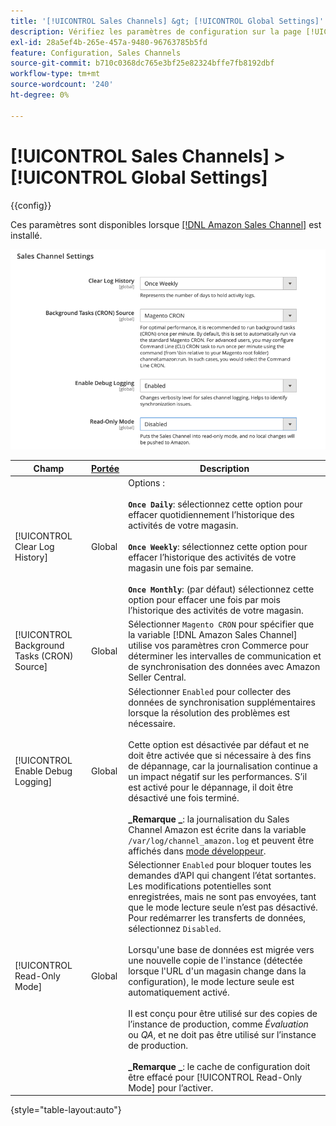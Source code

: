 ```yaml
---
title: '[!UICONTROL Sales Channels] &gt; [!UICONTROL Global Settings]'
description: Vérifiez les paramètres de configuration sur la page [!UICONTROL Sales Channels] &gt; [!UICONTROL Global Settings] de l’administrateur Commerce.
exl-id: 28a5ef4b-265e-457a-9480-96763785b5fd
feature: Configuration, Sales Channels
source-git-commit: b710c0368dc765e3bf25e82324bffe7fb8192dbf
workflow-type: tm+mt
source-wordcount: '240'
ht-degree: 0%

---
```


# [!UICONTROL Sales Channels] > [!UICONTROL Global Settings]

{{config}}

Ces paramètres sont disponibles lorsque [[!DNL Amazon Sales Channel]](https://experienceleague.adobe.com/docs/commerce-channels/amazon/getting-started/install.html) est installé.

![Paramètres du Sales Channel](./assets/config-sales-channel-global-settings.png)<!-- zoom -->

| Champ | [Portée](../getting-started/websites-stores-views.md#scope-settings) | Description |
|-----|---------|------|
| [!UICONTROL Clear Log History] | Global | Options :<br/><br/>**`Once Daily`**: sélectionnez cette option pour effacer quotidiennement l’historique des activités de votre magasin.<br/><br/>**`Once Weekly`**: sélectionnez cette option pour effacer l’historique des activités de votre magasin une fois par semaine.<br/><br/>**`Once Monthly`**: (par défaut) sélectionnez cette option pour effacer une fois par mois l’historique des activités de votre magasin. |
| [!UICONTROL Background Tasks (CRON) Source] | Global | Sélectionner `Magento CRON` pour spécifier que la variable [!DNL Amazon Sales Channel] utilise vos paramètres cron Commerce pour déterminer les intervalles de communication et de synchronisation des données avec Amazon Seller Central. |
| [!UICONTROL Enable Debug Logging] | Global | Sélectionner `Enabled` pour collecter des données de synchronisation supplémentaires lorsque la résolution des problèmes est nécessaire.<br/><br/>Cette option est désactivée par défaut et ne doit être activée que si nécessaire à des fins de dépannage, car la journalisation continue a un impact négatif sur les performances. S’il est activé pour le dépannage, il doit être désactivé une fois terminé.<br/><br/>**_Remarque _**: la journalisation du Sales Channel Amazon est écrite dans la variable `/var/log/channel_amazon.log` et peuvent être affichés dans [mode développeur](../systems/developer-tools.md#operation-modes). |
| [!UICONTROL Read-Only Mode] | Global | Sélectionner `Enabled` pour bloquer toutes les demandes d’API qui changent l’état sortantes. Les modifications potentielles sont enregistrées, mais ne sont pas envoyées, tant que le mode lecture seule n’est pas désactivé. Pour redémarrer les transferts de données, sélectionnez `Disabled`.<br/><br/>Lorsqu&#39;une base de données est migrée vers une nouvelle copie de l&#39;instance (détectée lorsque l&#39;URL d&#39;un magasin change dans la configuration), le mode lecture seule est automatiquement activé.<br/><br/>Il est conçu pour être utilisé sur des copies de l’instance de production, comme _Évaluation_ ou _QA_, et ne doit pas être utilisé sur l’instance de production.<br/><br/>**_Remarque _**: le cache de configuration doit être effacé pour [!UICONTROL Read-Only Mode] pour l’activer. |

{style="table-layout:auto"}
